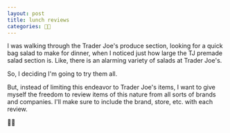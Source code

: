 ```yaml
---
layout: post
title: lunch reviews
categories: 🥗🍴
---
```


I was walking through the Trader Joe's produce section, looking for a quick bag salad to make for dinner, when I noticed just how large the TJ premade salad section is. Like, there is an alarming variety of salads at Trader Joe's. 

So, I deciding I'm going to try them all. 

But, instead of limiting this endeavor to Trader Joe's items, I want to give myself the freedom to review items of this nature from all sorts of brands and companies. I'll make sure to include the brand, store, etc. with each review. 

🥗🍴

